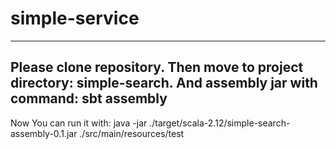 # simple-service
---
Please clone repository.
Then move to project directory: simple-search.
And assembly jar with command: sbt assembly
---
Now You can run it with: 
java -jar ./target/scala-2.12/simple-search-assembly-0.1.jar ./src/main/resources/test
